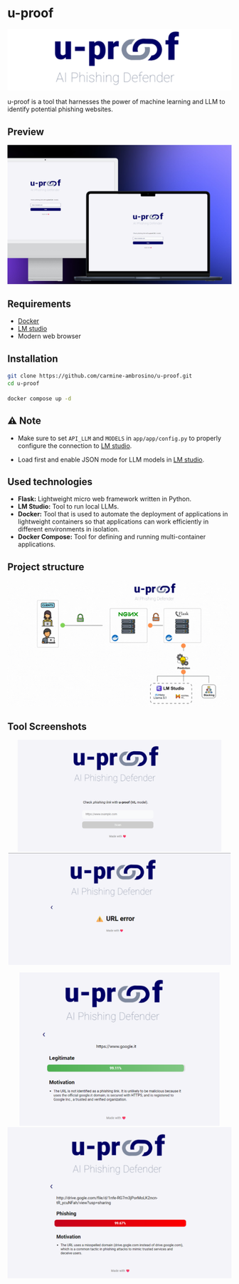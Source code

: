 # u-proof
![](./app/app/static/images/uproof.png)

u-proof is a tool that harnesses the power of machine learning and LLM to identify potential phishing websites.

## Preview
![](./app/app/static/images/preview.png)

## Requirements
- [Docker](https://www.docker.com/)
- [LM studio](https://lmstudio.ai/)
- Modern web browser

## Installation
``` bash
git clone https://github.com/carmine-ambrosino/u-proof.git
cd u-proof

docker compose up -d
```
## ⚠️ Note
- Make sure to set `API_LLM` and `MODELS` in `app/app/config.py` to properly configure the connection to [LM studio](https://lmstudio.ai/).

- Load first and enable JSON mode for LLM models in [LM studio](https://lmstudio.ai/).


## Used technologies
- **Flask:** Lightweight micro web framework written in Python.
- **LM Studio:** Tool to run local LLMs.
- **Docker:** Tool that is used to automate the deployment of applications in lightweight containers so that applications can work efficiently in different environments in isolation.
- **Docker Compose:** Tool for defining and running multi-container applications.

## Project structure
![](./app/app/static/images/ProjectStructure.gif)

## Tool Screenshots
<p align="center">
  <img src="./app/app/static/images/Iniziale.png" width="458"/>
  <img src="./app/app/static/images/url_error.png" width="500"/>
</p>

<p align="center">
  <img src="./app/app/static/images/PredizioneCorretta.png" width="450"/>
  <img src="./app/app/static/images/PredizionePhishing.png" width="510"/>
</p>


